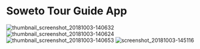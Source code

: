 # Soweto Tour Guide App


![thumbnail_screenshot_20181003-140632](https://user-images.githubusercontent.com/27202690/46411257-90ab7400-c71b-11e8-959f-f28c5bf150f2.jpg)
![thumbnail_screenshot_20181003-140624](https://user-images.githubusercontent.com/27202690/46411258-91440a80-c71b-11e8-8f26-2f9428352a30.jpg)
![thumbnail_screenshot_20181003-140653](https://user-images.githubusercontent.com/27202690/46411259-91440a80-c71b-11e8-9591-1fa0bd943f0a.jpg)
![screenshot_20181003-145116](https://user-images.githubusercontent.com/27202690/46411452-20e9b900-c71c-11e8-91ba-2a304d9a30e0.jpg)
